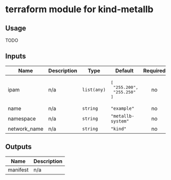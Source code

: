# terraform module for kind-metallb

## Usage
TODO
<!-- BEGINNING OF PRE-COMMIT-TERRAFORM DOCS HOOK -->
## Inputs

| Name | Description | Type | Default | Required |
|------|-------------|------|---------|:--------:|
| ipam | n/a | `list(any)` | <pre>[<br>  "255.200",<br>  "255.250"<br>]</pre> | no |
| name | n/a | `string` | `"example"` | no |
| namespace | n/a | `string` | `"metallb-system"` | no |
| network\_name | n/a | `string` | `"kind"` | no |

## Outputs

| Name | Description |
|------|-------------|
| manifest | n/a |

<!-- END OF PRE-COMMIT-TERRAFORM DOCS HOOK -->

